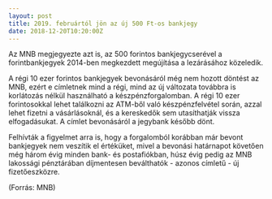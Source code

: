 ```yaml
---
layout: post
title: 2019. februártól jön az új 500 Ft-os bankjegy
date: 2018-12-20T10:20:00Z
---
```

Az MNB megjegyezte azt is, az 500 forintos bankjegycserével a forintbankjegyek 2014-ben megkezdett megújítása a lezárásához közeledik.

A régi 10 ezer forintos bankjegyek bevonásáról még nem hozott döntést az MNB, ezért e címletnek mind a régi, mind az új változata továbbra is korlátozás nélkül használható a készpénzforgalomban. A régi 10 ezer forintosokkal lehet találkozni az ATM-ből való készpénzfelvétel során, azzal lehet fizetni a vásárlásoknál, és a kereskedők sem utasíthatják vissza elfogadásukat. A címlet bevonásáról a jegybank később dönt.

Felhívták a figyelmet arra is, hogy a forgalomból korábban már bevont bankjegyek nem veszítik el értéküket, mivel a bevonási határnapot követően még három évig minden bank- és postafiókban, húsz évig pedig az MNB lakossági pénztárában díjmentesen beválthatók - azonos címletű - új fizetőeszközre.

(Forrás: MNB)

